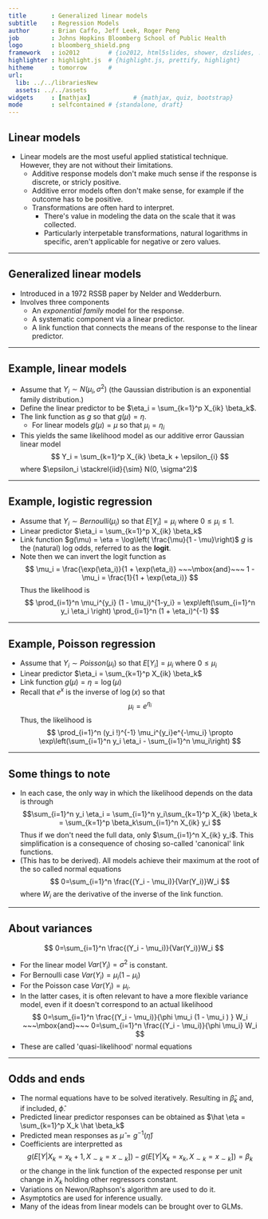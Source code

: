 ```yaml
---
title       : Generalized linear models
subtitle    : Regression Models
author      : Brian Caffo, Jeff Leek, Roger Peng
job         : Johns Hopkins Bloomberg School of Public Health
logo        : bloomberg_shield.png
framework   : io2012        # {io2012, html5slides, shower, dzslides, ...}
highlighter : highlight.js  # {highlight.js, prettify, highlight}
hitheme     : tomorrow      # 
url:
  lib: ../../librariesNew
  assets: ../../assets
widgets     : [mathjax]            # {mathjax, quiz, bootstrap}
mode        : selfcontained # {standalone, draft}
---
```



## Linear models
* Linear models are the most useful applied statistical technique. However, they are not without their limitations.
  * Additive response models don't make much sense if the response is discrete, or stricly positive.
  * Additive error models often don't make sense, for example if the outcome has to be positive. 
  * Transformations are often hard to interpret. 
    * There's value in modeling the data on the scale that it was collected.
    * Particularly interpetable transformations, natural logarithms in specific,   aren't applicable for negative or zero values.



---
## Generalized linear models
* Introduced in a 1972 RSSB paper by Nelder and Wedderburn. 
* Involves three components
  * An *exponential family* model for the response.
  * A systematic component via a linear predictor.
  * A link function that connects the means of the response to the linear predictor.
  

---
## Example, linear models
* Assume that $Y_i \sim N(\mu_i, \sigma^2)$ (the Gaussian distribution is an exponential family distribution.)
* Define the linear predictor to be $\eta_i = \sum_{k=1}^p X_{ik} \beta_k$.
* The link function as $g$ so that $g(\mu) = \eta$.
  * For linear models $g(\mu) = \mu$ so that $\mu_i = \eta_i$
* This yields the same likelihood model as our additive error Gaussian linear model
$$
Y_i = \sum_{k=1}^p X_{ik} \beta_k + \epsilon_{i}
$$
where $\epsilon_i \stackrel{iid}{\sim} N(0, \sigma^2)$

---
## Example, logistic regression
* Assume that $Y_i \sim Bernoulli(\mu_i)$ so that $E[Y_i] = \mu_i$ where $0\leq \mu_i \leq 1$.
* Linear predictor $\eta_i = \sum_{k=1}^p X_{ik} \beta_k$
* Link function 
$g(\mu) = \eta = \log\left( \frac{\mu}{1 - \mu}\right)$
$g$ is the (natural) log odds, referred to as the **logit**.
* Note then we can invert the logit function as
$$
\mu_i = \frac{\exp(\eta_i)}{1 + \exp(\eta_i)} ~~~\mbox{and}~~~
1 - \mu_i = \frac{1}{1 + \exp(\eta_i)}
$$
Thus the likelihood is
$$
\prod_{i=1}^n \mu_i^{y_i} (1 - \mu_i)^{1-y_i}
= \exp\left(\sum_{i=1}^n y_i \eta_i \right)
\prod_{i=1}^n (1 + \eta_i)^{-1}
$$

---
## Example, Poisson regression
* Assume that $Y_i \sim Poisson(\mu_i)$ so that $E[Y_i] = \mu_i$ where $0\leq \mu_i$
* Linear predictor $\eta_i = \sum_{k=1}^p X_{ik} \beta_k$
* Link function 
$g(\mu) = \eta = \log(\mu)$
* Recall that $e^x$ is the inverse of $\log(x)$ so that 
$$
\mu_i = e^{\eta_i}
$$
Thus, the likelihood is
$$
\prod_{i=1}^n (y_i !)^{-1} \mu_i^{y_i}e^{-\mu_i}
\propto \exp\left(\sum_{i=1}^n y_i \eta_i - \sum_{i=1}^n \mu_i\right)
$$

---
## Some things to note
* In each case, the only way in which the likelihood depends on the data is through 
$$\sum_{i=1}^n y_i \eta_i =
\sum_{i=1}^n y_i\sum_{k=1}^p X_{ik} \beta_k = 
\sum_{k=1}^p \beta_k\sum_{i=1}^n X_{ik} y_i
$$
Thus if we don't need the full data, only $\sum_{i=1}^n X_{ik} y_i$. This simplification is a consequence of chosing so-called 'canonical' link functions.
* (This has to be derived). All models achieve their maximum at the root of the so called normal equations
$$
0=\sum_{i=1}^n \frac{(Y_i - \mu_i)}{Var(Y_i)}W_i
$$
where $W_i$ are the derivative of the inverse of the link function.

---
## About variances
$$
0=\sum_{i=1}^n \frac{(Y_i - \mu_i)}{Var(Y_i)}W_i
$$
* For the linear model $Var(Y_i) = \sigma^2$ is constant.
* For Bernoulli case $Var(Y_i) = \mu_i (1 - \mu_i)$
* For the Poisson case $Var(Y_i) = \mu_i$. 
* In the latter cases, it is often relevant to have a more flexible variance model, even if it doesn't correspond to an actual likelihood
$$
0=\sum_{i=1}^n \frac{(Y_i - \mu_i)}{\phi \mu_i (1 - \mu_i ) } W_i ~~~\mbox{and}~~~
0=\sum_{i=1}^n \frac{(Y_i - \mu_i)}{\phi \mu_i} W_i
$$
* These are called 'quasi-likelihood' normal equations 

---
## Odds and ends
* The normal equations have to be solved iteratively. Resulting in 
$\hat \beta_k$ and, if included, $\hat \phi$.
* Predicted linear predictor responses can be obtained as $\hat \eta = \sum_{k=1}^p X_k \hat \beta_k$
* Predicted mean responses as $\hat \mu = g^{-1}(\hat \eta)$
* Coefficients are interpretted as 
$$
g(E[Y | X_k = x_k + 1, X_{\sim k} = x_{\sim k}]) - g(E[Y | X_k = x_k, X_{\sim k}=x_{\sim k}]) = \beta_k
$$
or the change in the link function of the expected response per unit change in $X_k$ holding other regressors constant.
* Variations on Newon/Raphson's algorithm are used to do it.
* Asymptotics are used for inference usually. 
* Many of the ideas from linear models can be brought over to GLMs.
